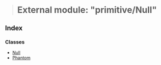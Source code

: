 > # External module: "primitive/Null"

## Index

### Classes

* [Null](../classes/_primitive_null_.null.md)
* [Phantom](../classes/_primitive_null_.phantom.md)